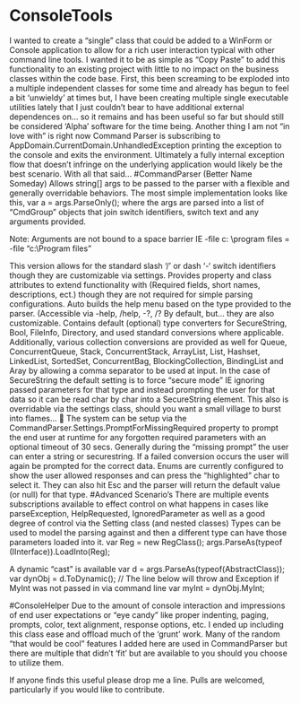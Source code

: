 # ConsoleTools
I wanted to create a “single” class that could be added to a WinForm or Console application to allow for a rich user interaction typical with other command line tools. I wanted it to be as simple as “Copy Paste” to add this functionality to an existing project with little to no impact on the business classes within the code base. 
First, this been screaming to be exploded into a multiple independent classes for some time and already has begun to feel a bit ‘unwieldy’ at times but, I have been creating multiple single executable utilities lately that I just couldn’t bear to have additional external dependences on… so it remains and has been useful so far but should still be considered ‘Alpha’ software for the time being.
Another thing I am not “in love with” is right now Command Parser is subscribing to AppDomain.CurrentDomain.UnhandledException printing the exception to the console and exits the environment. Ultimately a fully internal exception flow that doesn’t infringe on the underlying application would likely be the best scenario. 
With all that said…
#CommandParser (Better Name Someday)
Allows string[] args to be passed to the parser with a flexible and generally overridable behaviors. 
The most simple implementation looks like this, var a = args.ParseOnly(); where the args are parsed into a list of “CmdGroup” objects that join switch identifiers, switch text and any arguments provided. 

Note: Arguments are not bound to a space barrier 
IE      -file c: \program files  = -file “c:\Program files”

This version allows for the standard slash ‘/’ or dash ‘-‘ switch identifiers though they are customizable via settings.
Provides property and class attributes to extend functionality with (Required fields, short names, descriptions, ect.) though they are not required for simple parsing configurations. 
Auto builds the help menu based on the type provided to the parser. (Accessible via -help, /help, -?, /? By default, but… they are also customizable. 
Contains default (optional) type converters for SecureString, Bool, FileInfo, Directory, and used standard conversions where applicable. Additionally, various collection conversions are provided as well for Queue, ConcurrentQueue, Stack, ConcurrentStack, ArrayList, List, Hashset, LinkedList, SortedSet, ConcurrentBag, BlockingCollection, BindingList and Aray by allowing a comma separator to be used at input. 
In the case of SecureString the default setting is to force “secure mode” IE ignoring passed parameters for that type and instead prompting the user for that data so it can be read char by char into a SecureString element. This also is overridable via the settings class, should you want a small village to burst into flames… 
The system can be setup via the CommandParser.Settings.PromptForMissingRequired property to prompt the end user at runtime for any forgotten required parameters with an optional timeout of 30 secs. 
Generally during the “missing prompt” the user can enter a string or securestring. If a failed conversion occurs the user will again be prompted for the correct data. Enums are currently configured to show the user allowed responses and can press the “highlighted” char to select it. They can also hit Esc and the parser will return the default value (or null) for that type.
#Advanced Scenario’s
There are multiple events subscriptions available to effect control on what happens in cases like parseException, HelpRequested, IgnoredParameter as well as a good degree of control via the Setting class (and nested classes)
Types can be used to model the parsing against and then a different type can have those parameters loaded into it. 
            var Reg = new RegClass();
            args.ParseAs(typeof (IInterface)).LoadInto(Reg);

A dynamic “cast” is available 
var d = args.ParseAs(typeof(AbstractClass));
var dynObj = d.ToDynamic();
// The line below will throw and Exception if MyInt was not passed in via command line
var myInt = dynObj.MyInt; 

#ConsoleHelper
Due to the amount of console interaction and impressions of end user expectations or “eye candy” like proper indenting, paging, prompts, color, text alignment, response options, etc. I ended up including this class ease and offload much of the ‘grunt’ work. Many of the random “that would be cool” features I added here are used in CommandParser but there are multiple that didn’t ‘fit’ but are available to you should you choose to utilize them.

If anyone finds this useful please drop me a line. Pulls are welcomed, particularly if you would like to contribute.

